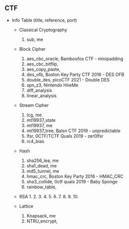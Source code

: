 ## CTF

* Info Table (title, reference, port)
    * Classical Cryptography
        1. sub, me

    * Block Cipher
        1. aes_cbc_oracle, Bamboofox CTF - minipadding
        2. aes_cbc_bitflip, 
        3. aes_copy_paste, 
        4. des_ofb, Boston Key Party CTF 2016 - DES OFB
        5. double_des, picoCTF 2021 - Double DES
        6. spn_z3, Nintendo HireMe
        7. diff_analysis
        8. linear_analysis
    
    * Stream Cipher
        1. lcg, me
        2. mt19937_state
        3. mt19937, me
        4. mt19937_tree, Balsn CTF 2019 - unpredictable
        5. lfsr, 0CTF/TCTF Quals 2019 - zer0lfsr
        6. rc4_bias
        
    * Hash
        1. sha256_lea, me
        2. sha1_dead, me
        3. md5_tunnel, me
        4. hmac_crc, Boston Key Party 2016 - HMAC_CRC
        5. sha3_collide, 0ctf quals 2019 - Baby Sponge
        6. rainbow_table, 
    
    * RSA
        1. 
        2. 
        3. 
        4. 
        5. 
        6. 
        7. 
        8. 
        9. 
        10. 

    * Lattice
        1. Knapsack, me
        2. NTRU_encrypt, 
    



    